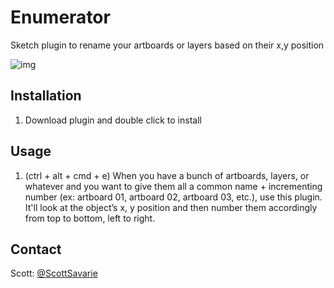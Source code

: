 # Enumerator
Sketch plugin to rename your artboards or layers based on their x,y position



![img](http://i.imgur.com/yfY98Z1.gif)


## Installation

1. Download plugin and double click to install


## Usage
1. (ctrl + alt + cmd + e) When you have a bunch of artboards, layers, or whatever and you want to give them all a common name + incrementing number (ex: artboard 01, artboard 02, artboard 03, etc.), use this plugin. It'll look at the object’s x, y position and then number them accordingly from top to bottom, left to right. 


## Contact

Scott: [@ScottSavarie](https://www.twitter.com/scottsavarie)
